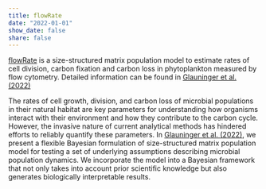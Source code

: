 ```yaml
---
title: flowRate
date: "2022-01-01"
show_date: false
share: false
---
```

[flowRate](https://github.com/seaflow-uw/mpm-workflow) is a size-structured matrix population model to estimate rates of cell division, carbon fixation and carbon loss in phytoplankton measured by flow cytometry. Detailed information can be found in [Glauninger et al. (2022)](https://doi.org/10.1371/journal.pcbi.1009733)
<!--more--> 
The rates of cell growth, division, and carbon loss of microbial populations in their natural habitat are key parameters for understanding how organisms interact with their environment and how they contribute to the carbon cycle.  However, the invasive nature of current analytical methods has hindered efforts to reliably quantify these parameters. In [Glauninger et al. (2022)](https://doi.org/10.1371/journal.pcbi.1009733), we present a flexible Bayesian formulation of size-structured matrix population model for testing a set of underlying assumptions describing microbial population dynamics. We incorporate the model into a Bayesian framework that not only takes into account prior scientific knowledge but also generates biologically interpretable results. 